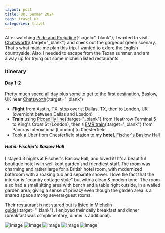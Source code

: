 ```yaml
---
layout: post
title: UK, Summer 2024
tags: travel uk 
categories: travel
---
```


After watching [Pride and Prejudice](https://www.google.com/search?sca_esv=820aaa15062e62d5&sxsrf=ADLYWIKAr8qUYdmz_vt02GTAW-ImdrV6GA:1724254070417&q=Pride+and+Prejudice+2005&si=ACC90nw_jPf0U9OHQLTsJBfNBfuzWP04Qb7uUj5bJ7NOdlcOVGwN1SFpiK6EN2dd5ZA3PoKw-QNMWragZZQUqvQdD8GZ-S3sfTzpQBRSwjIeQ_V23Oy-CMmdBX8P3kZ6T2wOo5ePEBk3YZsxz57dZKCASv9oMzK103hv-RW5k50s3lVoCd19YZOEztQo2aV2_UbkY3UJexp4PLYWfIm79yBJlonhbqHDq4QT-RRvGEVuQhN6AWj1u2WO7vUkA2rGM2P4Eb4nPVmkxcyE6w8PURDtf2T5fkDZhA%3D%3D&sa=X&sqi=2&ved=2ahUKEwjpp_r6soaIAxWR4MkDHfv6KWkQ3LoBegQIBBAB&biw=1398&bih=1139&dpr=1){:target="_blank"}, I wanted to visit [Chatsworth](https://www.chatsworth.org/){:target="_blank"} and check out the gorgeous green scenary. That's what made me plan this trip. I wanted to exlore the English countryside. Also, I needed to escape from the Texan summer, and am alway up for trying out some michelin listed restaurants.

### Itinerary

#### Day 1-2

Pretty much spend all day plus some to get to the first destination, Baslow, UK near [Chatsworth](https://www.chatsworth.org/){:target="_blank"}

- **Flight** from Austin, TX, stop over at Dallas, TX, then to London, UK (overnight between Dallas and London) 
- **Train** using [Piccadilly line](https://tfl.gov.uk/tube/route/piccadilly/){:target="_blank"} from Heathrow Terminal 5 to King's Cross St (London), then a [EMR train](https://www.eastmidlandsrailway.co.uk/){:target="_blank"}  from Pancras International(London) to Chesterfield
- Took a Uber from Chesterfield station to my **hotel**, [Fischer's Baslow Hall](https://www.fischers-baslowhall.co.uk/)

##### Hotel: Fischer's Baslow Hall

I stayed 3 nights at Fischer's Baslow Hall, and loved it! It's a beautiful boutique hotel with well kept garden and friendiest staff. The room was charming and rather large for a British hotel room, with modernized bathroom with a soaking tub and separate shower. I love the fact that the interior is "country cottage style" but with a clean & modern tone. The room also had a small sitting area with bench and a table right outside, in a walled garden area, giving a sense of privacy even though the garden area is a shared space among several guest rooms.

Their restaurant is not stared but is listed in [Michelin guide](https://guide.michelin.com/us/en/derbyshire/baslow/restaurant/fischer-s-at-baslow-hall){:target="_blank"}. I enjoyed their daily breakfast and dinner (breakfast was complimentary; dinner is additional).

![Image](/images/fischers1.jpeg) ![Image](/images/fischers2.jpeg) ![Image](/images/fischers3.jpeg)
![Image](/images/fischers4.jpeg) ![Image](/images/fischers5.jpeg)